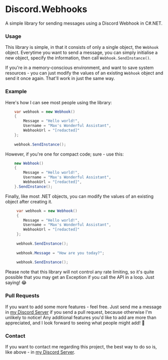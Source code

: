 # Discord.Webhooks
A simple library for sending messages using a Discord Webhook in C#.NET.

### Usage
This library is simple, in that it consists of only a single object, the `Webhook` object. Everytime you want to send a message, you can simply initialise a new object, specify the information, then call `Webhook.SendInstance()`.

If you're in a memory-conscious environment, and want to save system resources - you can just modify the values of an existing `Webhook` object and send it once again. That'll work in just the same way.

### Example

Here's how I can see most people using the library:
```c#
    var webhook = new Webhook()
    {
        Message = "Hello world!",
        Username = "Max's Wonderful Assistant",
        WebhookUrl = "[redacted]"
    };
    
    webhook.SendInstance();
```

However, if you're one for compact code; sure - use this:
```c#
    new Webhook()
    {
        Message = "Hello world!",
        Username = "Max's Wonderful Assistant",
        WebhookUrl = "[redacted]",
    }.SendInstance();    
```

Finally, like most .NET objects, you can modify the values of an existing object after creating it.

```c#
     var webhook = new Webhook()
     {
        Message = "Hello world!",
        Username = "Max's Wonderful Assistant",
        WebhookUrl = "[redacted]"
     };
     
     webhook.SendInstance();
     
     webhook.Message = "How are you today?";
     
     webhook.SendInstance();
```

Please note that this library will not control any rate limiting, so it's quite possible that you may get an Exception if you call the API in a loop. Just saying! 😂

### Pull Requests
If you want to add some more features - feel free. Just send me a message in [my Discord Server](https://discord.gg/3bq88pY) if you send a pull request, because otherwise I'm unlikely to notice! Any additional features you'd like to add are more than appreciated, and I look forward to seeing what people might add! 👀

### Contact 
If you want to contact me regarding this project, the best way to do so is, like above - in [my Discord Server](https://discord.gg/3bq88pY).